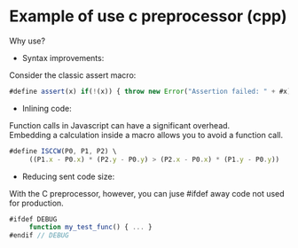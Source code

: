 # Example of use c preprocessor (cpp)

Why use?

- Syntax improvements:

Consider the classic assert macro:  

```js
#define assert(x) if(!(x)) { throw new Error("Assertion failed: " + #x) }
```

- Inlining code:

Function calls in Javascript can have a significant overhead.  
Embedding a calculation inside a macro allows you to avoid a function call.  

```js
#define ISCCW(P0, P1, P2) \
     ((P1.x - P0.x) * (P2.y - P0.y) > (P2.x - P0.x) * (P1.y - P0.y))
```

- Reducing sent code size:

With the C preprocessor, however, you can juse #ifdef away code not used for production. 

```js
#ifdef DEBUG
     function my_test_func() { ... }
#endif // DEBUG
```
